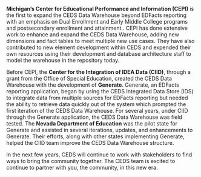 **Michigan’s Center for Educational Performance and Information (CEPI)** is the first to expand the CEDS Data Warehouse beyond EDFacts reporting with an emphasis on Dual Enrollment and Early Middle College programs and postsecondary enrollment and attainment.. CEPI has done extensive work to enhance and expand the CEDS Data Warehouse, adding new dimensions and fact tables to meet multiple new use cases. They have also contributed to new element development within CEDS and expended their own resources using their development and database architecture staff to model the warehouse in the repository today. 

Before CEPI, the **Center for the Integration of IDEA Data (CIID)**, through a grant from the Office of Special Education, created the CEDS Data Warehouse with the development of **Generate**. Generate, an EDFacts reporting application, began by using the CEDS Integrated Data Store (IDS) to integrate data from multiple sources for EDFacts reporting but needed the ability to retrieve data quickly out of the system which prompted the first iteration of the CEDS Data Warehouse. For several years, under CIID through the Generate application, the CEDS Data Warehouse was field tested. The **Nevada Department of Education** was the pilot state for Generate and assisted in several iterations, updates, and enhancements to Generate. Their efforts, along with other states implementing Generate, helped the CIID team improve the CEDS Data Warehouse structure.

In the next few years, CEDS will continue to work with stakeholders to find ways to bring the community together. The CEDS team is excited to continue to partner with you, the community, in this new era. 

